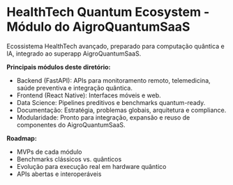 # HealthTech Quantum Ecosystem - Módulo do AigroQuantumSaaS

Ecossistema HealthTech avançado, preparado para computação quântica e IA, integrado ao superapp AigroQuantumSaaS.

**Principais módulos deste diretório:**
- Backend (FastAPI): APIs para monitoramento remoto, telemedicina, saúde preventiva e integração quântica.
- Frontend (React Native): Interfaces móveis e web.
- Data Science: Pipelines preditivos e benchmarks quantum-ready.
- Documentação: Estratégia, problemas globais, arquitetura e compliance.
- Modularidade: Pronto para integração, expansão e reuso de componentes do AigroQuantumSaaS.

**Roadmap:**  
- MVPs de cada módulo  
- Benchmarks clássicos vs. quânticos  
- Evolução para execução real em hardware quântico  
- APIs abertas e interoperáveis  